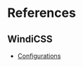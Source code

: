 # References

## WindiCSS

- [Configurations](https://windicss.org/guide/configuration.html#example-configuration)

